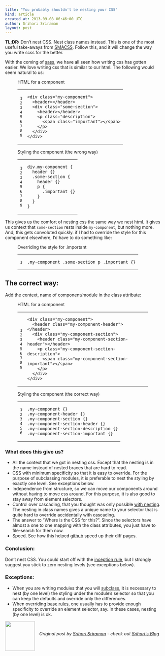 ```yaml
---
title: "You probably shouldn't be nesting your CSS"
kind: article
created_at: 2013-09-08 06:46:00 UTC
author: Srihari Sriraman
layout: post
---
```

<p><strong>TL;DR:</strong>  Don&rsquo;t nest CSS. Nest class names instead. This is one of the most useful take-aways from <a href="http://smacss.com">SMACSS</a>.
Follow this, and it will change the way you write scss for the better.</p>

<p>With the coming of <a href="http://sass-lang.com/">sass</a>,  we have all seen how writing css has gotten easier.
We love writing css that is similar to our html. The following would seem natural to us:</p>

<figure class='code'><figcaption><span>HTML for a component</span></figcaption><div class="highlight"><table><tr><td class="gutter"><pre class="line-numbers"><span class='line-number'>1</span>
<span class='line-number'>2</span>
<span class='line-number'>3</span>
<span class='line-number'>4</span>
<span class='line-number'>5</span>
<span class='line-number'>6</span>
<span class='line-number'>7</span>
<span class='line-number'>8</span>
<span class='line-number'>9</span>
</pre></td><td class='code'><pre><code class='html'><span class='line'><span class="nt">&lt;div</span> <span class="na">class=</span><span class="s">&quot;my-component&quot;</span><span class="nt">&gt;</span>
</span><span class='line'>  <span class="nt">&lt;header&gt;&lt;/header&gt;</span>
</span><span class='line'>  <span class="nt">&lt;div</span> <span class="na">class=</span><span class="s">&quot;some-section&quot;</span><span class="nt">&gt;</span>
</span><span class='line'>    <span class="nt">&lt;header&gt;&lt;/header&gt;</span>
</span><span class='line'>    <span class="nt">&lt;p</span> <span class="na">class=</span><span class="s">&quot;description&quot;</span><span class="nt">&gt;</span>
</span><span class='line'>      <span class="nt">&lt;span</span> <span class="na">class=</span><span class="s">&quot;important&quot;</span><span class="nt">&gt;&lt;/span&gt;</span>
</span><span class='line'>    <span class="nt">&lt;/p&gt;</span>
</span><span class='line'>  <span class="nt">&lt;/div&gt;</span>
</span><span class='line'><span class="nt">&lt;/div&gt;</span>
</span></code></pre></td></tr></table></div></figure>




<figure class='code'><figcaption><span>Styling the component (the wrong way)</span></figcaption><div class="highlight"><table><tr><td class="gutter"><pre class="line-numbers"><span class='line-number'>1</span>
<span class='line-number'>2</span>
<span class='line-number'>3</span>
<span class='line-number'>4</span>
<span class='line-number'>5</span>
<span class='line-number'>6</span>
<span class='line-number'>7</span>
<span class='line-number'>8</span>
<span class='line-number'>9</span>
</pre></td><td class='code'><pre><code class='sass'><span class='line'><span class="nt">div</span><span class="nc">.my-component</span> <span class="err">{</span>
</span><span class='line'>  <span class="nt">header</span> <span class="err">{}</span>
</span><span class='line'>  <span class="nc">.some-section</span> <span class="err">{</span>
</span><span class='line'>    <span class="nt">header</span> <span class="err">{}</span>
</span><span class='line'>    <span class="nt">p</span> <span class="err">{</span>
</span><span class='line'>      <span class="nc">.important</span> <span class="err">{}</span>
</span><span class='line'>    <span class="err">}</span>
</span><span class='line'>  <span class="err">}</span>
</span><span class='line'><span class="err">}</span>
</span></code></pre></td></tr></table></div></figure>


<p>This gives us the comfort of nesting css the same way we nest html. It gives us context that
<code>some-section</code> rests inside <code>my-component</code>, but nothing more. And, this gets convoluted quickly. if I had to override the style for this component elsewhere, I&rsquo;d have to do something like:</p>

<figure class='code'><figcaption><span>Overriding the style for .important</span></figcaption><div class="highlight"><table><tr><td class="gutter"><pre class="line-numbers"><span class='line-number'>1</span>
</pre></td><td class='code'><pre><code class='sass'><span class='line'><span class="nc">.my-component</span> <span class="nc">.some-section</span> <span class="nt">p</span> <span class="nc">.important</span> <span class="err">{}</span>
</span></code></pre></td></tr></table></div></figure>


<h2>The correct way:</h2>

<p>Add the context, name of component/module in the class attribute:</p>

<figure class='code'><figcaption><span>HTML for a component</span></figcaption><div class="highlight"><table><tr><td class="gutter"><pre class="line-numbers"><span class='line-number'>1</span>
<span class='line-number'>2</span>
<span class='line-number'>3</span>
<span class='line-number'>4</span>
<span class='line-number'>5</span>
<span class='line-number'>6</span>
<span class='line-number'>7</span>
<span class='line-number'>8</span>
<span class='line-number'>9</span>
</pre></td><td class='code'><pre><code class='html'><span class='line'><span class="nt">&lt;div</span> <span class="na">class=</span><span class="s">&quot;my-component&quot;</span><span class="nt">&gt;</span>
</span><span class='line'>  <span class="nt">&lt;header</span> <span class="na">class=</span><span class="s">&quot;my-component-header&quot;</span><span class="nt">&gt;&lt;/header&gt;</span>
</span><span class='line'>  <span class="nt">&lt;div</span> <span class="na">class=</span><span class="s">&quot;my-component-section&quot;</span><span class="nt">&gt;</span>
</span><span class='line'>    <span class="nt">&lt;header</span> <span class="na">class=</span><span class="s">&quot;my-component-section-header&quot;</span><span class="nt">&gt;&lt;/header&gt;</span>
</span><span class='line'>    <span class="nt">&lt;p</span> <span class="na">class=</span><span class="s">&quot;my-component-section-description&quot;</span><span class="nt">&gt;</span>
</span><span class='line'>      <span class="nt">&lt;span</span> <span class="na">class=</span><span class="s">&quot;my-component-section-important&quot;</span><span class="nt">&gt;&lt;/span&gt;</span>
</span><span class='line'>    <span class="nt">&lt;/p&gt;</span>
</span><span class='line'>  <span class="nt">&lt;/div&gt;</span>
</span><span class='line'><span class="nt">&lt;/div&gt;</span>
</span></code></pre></td></tr></table></div></figure>




<figure class='code'><figcaption><span>Styling the component (the correct way)</span></figcaption><div class="highlight"><table><tr><td class="gutter"><pre class="line-numbers"><span class='line-number'>1</span>
<span class='line-number'>2</span>
<span class='line-number'>3</span>
<span class='line-number'>4</span>
<span class='line-number'>5</span>
<span class='line-number'>6</span>
</pre></td><td class='code'><pre><code class='sass'><span class='line'><span class="nc">.my-component</span> <span class="err">{}</span>
</span><span class='line'><span class="nc">.my-component-header</span> <span class="err">{}</span>
</span><span class='line'><span class="nc">.my-component-section</span> <span class="err">{}</span>
</span><span class='line'><span class="nc">.my-component-section-header</span> <span class="err">{}</span>
</span><span class='line'><span class="nc">.my-component-section-description</span> <span class="err">{}</span>
</span><span class='line'><span class="nc">.my-component-section-important</span> <span class="err">{}</span>
</span></code></pre></td></tr></table></div></figure>


<h3>What does this give us?</h3>

<ul>
<li>All the context that we got in nesting css. Except that the nesting is in the name instead of nested braces that are hard to read.</li>
<li>CSS with minimum specificity so that it is easy to override. For the purpose of subclassing modules, it is preferable to nest the styling by exactly one level. See exceptions below.</li>
<li>Independence from structure, so we can move our components around without having to move css around. For this purpose, it is also good to stay away from element selectors.</li>
<li>Control over cascading, that you thought was only possible <a href="http://37signals.com/svn/posts/3003-css-taking-control-of-the-cascade">with nesting</a>. The nesting in class names gives a unique name to your selector that is quite hard to override accidentally with cascading.</li>
<li>The answer to &ldquo;Where is the CSS for this?&rdquo;. Since the selectors have almost a one to one mapping with the class attributes, you just have to file-search for them now.</li>
<li>Speed. See how this helped <a href="https://speakerdeck.com/jonrohan/githubs-css-performance?slide=11">github</a> speed up their diff pages.</li>
</ul>


<h3>Conclusion:</h3>

<p>Don&rsquo;t nest CSS. You could start off with the <a href="http://thesassway.com/beginner/the-inception-rule">inception rule</a>, but I strongly suggest you stick to zero nesting levels (see exceptions below).</p>

<h3>Exceptions:</h3>

<ul>
<li>When you are writing modules that you will <a href="http://smacss.com/book/type-module#subclassing">subclass</a>, it is necessary to nest (by one level) the styling under the module&rsquo;s selector so that you can keep the defaults and override only the differences.</li>
<li>When overriding <a href="http://smacss.com/book/type-base">base rules</a>, one usually has to provide enough specificity to override an element selector, say. In these cases, nesting (by one level) is ok.</li>
</ul><div class="author">
  <img src="http://nilenso.com/people/srihari-200.png" style="width: 96px; height: 96;">
  <span style="position: absolute; padding: 32px 15px;">
    <i>Original post by <a href="http://twitter.com/sriharisriraman">Srihari Sriraman</a> - check out <a href="http://sriharisriraman.in/">Srihari's Blog</a></i>
  </span>
</div>
